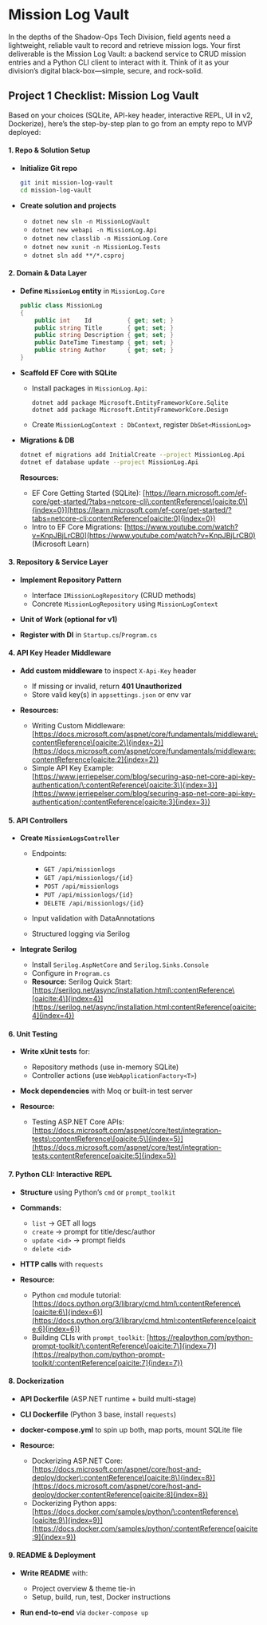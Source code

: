 # Mission Log Vault
In the depths of the Shadow-Ops Tech Division, field agents need a lightweight, reliable vault to record and retrieve mission logs. Your first deliverable is the Mission Log Vault: a backend service to CRUD mission entries and a Python CLI client to interact with it. Think of it as your division’s digital black-box—simple, secure, and rock-solid.

## Project 1 Checklist: **Mission Log Vault**

Based on your choices (SQLite, API-key header, interactive REPL, UI in v2, Dockerize), here’s the step-by-step plan to go from an empty repo to MVP deployed:


#### 1. Repo & Solution Setup

* **Initialize Git repo**

  ```bash
  git init mission-log-vault
  cd mission-log-vault
  ```
* **Create solution and projects**

  * `dotnet new sln -n MissionLogVault`
  * `dotnet new webapi -n MissionLog.Api`
  * `dotnet new classlib -n MissionLog.Core`
  * `dotnet new xunit -n MissionLog.Tests`
  * `dotnet sln add **/*.csproj`


#### 2. Domain & Data Layer

* **Define `MissionLog` entity** in `MissionLog.Core`

  ```csharp
  public class MissionLog
  {
      public int    Id          { get; set; }
      public string Title       { get; set; }
      public string Description { get; set; }
      public DateTime Timestamp { get; set; }
      public string Author      { get; set; }
  }
  ```
* **Scaffold EF Core with SQLite**

  * Install packages in `MissionLog.Api`:

    ```
    dotnet add package Microsoft.EntityFrameworkCore.Sqlite
    dotnet add package Microsoft.EntityFrameworkCore.Design
    ```
  * Create `MissionLogContext : DbContext`, register `DbSet<MissionLog>`
* **Migrations & DB**

  ```bash
  dotnet ef migrations add InitialCreate --project MissionLog.Api
  dotnet ef database update --project MissionLog.Api
  ```

  **Resources:**

  * EF Core Getting Started (SQLite):
    [https://learn.microsoft.com/ef-core/get-started/?tabs=netcore-cli\:contentReference\[oaicite:0\]{index=0}](https://learn.microsoft.com/ef-core/get-started/?tabs=netcore-cli:contentReference[oaicite:0]{index=0})
  * Intro to EF Core Migrations:
    [https://www.youtube.com/watch?v=KnpJBjLrCB0](https://www.youtube.com/watch?v=KnpJBjLrCB0) (Microsoft Learn)


#### 3. Repository & Service Layer

* **Implement Repository Pattern**

  * Interface `IMissionLogRepository` (CRUD methods)
  * Concrete `MissionLogRepository` using `MissionLogContext`
* **Unit of Work (optional for v1)**
* **Register with DI** in `Startup.cs`/`Program.cs`


#### 4. API Key Header Middleware

* **Add custom middleware** to inspect `X-Api-Key` header

  * If missing or invalid, return **401 Unauthorized**
  * Store valid key(s) in `appsettings.json` or env var
* **Resources:**

  * Writing Custom Middleware:
    [https://docs.microsoft.com/aspnet/core/fundamentals/middleware\:contentReference\[oaicite:2\]{index=2}](https://docs.microsoft.com/aspnet/core/fundamentals/middleware:contentReference[oaicite:2]{index=2})
  * Simple API Key Example:
    [https://www.jerriepelser.com/blog/securing-asp-net-core-api-key-authentication/\:contentReference\[oaicite:3\]{index=3}](https://www.jerriepelser.com/blog/securing-asp-net-core-api-key-authentication/:contentReference[oaicite:3]{index=3})


#### 5. API Controllers

* **Create `MissionLogsController`**

  * Endpoints:

    * `GET /api/missionlogs`
    * `GET /api/missionlogs/{id}`
    * `POST /api/missionlogs`
    * `PUT /api/missionlogs/{id}`
    * `DELETE /api/missionlogs/{id}`
  * Input validation with DataAnnotations
  * Structured logging via Serilog
* **Integrate Serilog**

  * Install `Serilog.AspNetCore` and `Serilog.Sinks.Console`
  * Configure in `Program.cs`
  * **Resource:**
    Serilog Quick Start: [https://serilog.net/async/installation.html\:contentReference\[oaicite:4\]{index=4}](https://serilog.net/async/installation.html:contentReference[oaicite:4]{index=4})


#### 6. Unit Testing

* **Write xUnit tests** for:

  * Repository methods (use in-memory SQLite)
  * Controller actions (use `WebApplicationFactory<T>`)
* **Mock dependencies** with Moq or built-in test server
* **Resource:**

  * Testing ASP.NET Core APIs:
    [https://docs.microsoft.com/aspnet/core/test/integration-tests\:contentReference\[oaicite:5\]{index=5}](https://docs.microsoft.com/aspnet/core/test/integration-tests:contentReference[oaicite:5]{index=5})


#### 7. Python CLI: Interactive REPL

* **Structure** using Python’s `cmd` or `prompt_toolkit`
* **Commands:**

  * `list` → GET all logs
  * `create` → prompt for title/desc/author
  * `update <id>` → prompt fields
  * `delete <id>`
* **HTTP calls** with `requests`
* **Resource:**

  * Python `cmd` module tutorial:
    [https://docs.python.org/3/library/cmd.html\:contentReference\[oaicite:6\]{index=6}](https://docs.python.org/3/library/cmd.html:contentReference[oaicite:6]{index=6})
  * Building CLIs with `prompt_toolkit`:
    [https://realpython.com/python-prompt-toolkit/\:contentReference\[oaicite:7\]{index=7}](https://realpython.com/python-prompt-toolkit/:contentReference[oaicite:7]{index=7})


#### 8. Dockerization

* **API Dockerfile** (ASP.NET runtime + build multi-stage)
* **CLI Dockerfile** (Python 3 base, install `requests`)
* **docker-compose.yml** to spin up both, map ports, mount SQLite file
* **Resource:**

  * Dockerizing ASP.NET Core:
    [https://docs.microsoft.com/aspnet/core/host-and-deploy/docker\:contentReference\[oaicite:8\]{index=8}](https://docs.microsoft.com/aspnet/core/host-and-deploy/docker:contentReference[oaicite:8]{index=8})
  * Dockerizing Python apps:
    [https://docs.docker.com/samples/python/\:contentReference\[oaicite:9\]{index=9}](https://docs.docker.com/samples/python/:contentReference[oaicite:9]{index=9})


#### 9. README & Deployment

* **Write README** with:

  * Project overview & theme tie-in
  * Setup, build, run, test, Docker instructions
* **Run end-to-end** via `docker-compose up`
